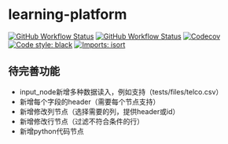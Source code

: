 # learning-platform

[![GitHub Workflow Status](https://img.shields.io/github/workflow/status/taoting1234/learning-platform/Lint?label=lint)](https://github.com/taoting1234/learning-platform/actions?query=workflow%3ALint)
[![GitHub Workflow Status](https://img.shields.io/github/workflow/status/taoting1234/learning-platform/Test?label=test)](https://github.com/taoting1234/learning-platform/actions?query=workflow%3ATest)
[![Codecov](https://img.shields.io/codecov/c/github/taoting1234/learning-platform)](https://codecov.io/gh/taoting1234/learning-platform)
[![Code style: black](https://img.shields.io/badge/code%20style-black-000000.svg)](https://github.com/psf/black)
[![Imports: isort](https://img.shields.io/badge/%20imports-isort-%231674b1?style=flat&labelColor=ef8336)](https://github.com/PyCQA/isort)

## 待完善功能

* input_node新增多种数据读入，例如支持（tests/files/telco.csv）
* 新增每个字段的header（需要每个节点支持）
* 新增修改列节点（选择需要的列，提供header或id）
* 新增修改行节点（过滤不符合条件的行）
* 新增python代码节点